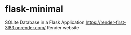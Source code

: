 # flask-minimal
 SQLite Database in a Flask Application
https://render-first-3l83.onrender.com/
Render website
